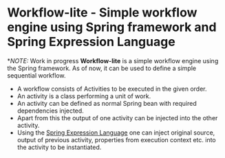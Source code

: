 # Workflow-lite - Simple workflow engine using Spring framework and Spring Expression Language
**NOTE:* Work in progress
**Workflow-lite** is a simple workflow engine using the Spring framework. As of now, it can be used to define a simple sequential workflow. 
* A workflow consists of Activities to be executed in the given order.
* An activity is a class performing a unit of work.
* An activity can be defined as normal Spring bean with required dependencies injected.
* Apart from this the output of one activity can be injected into the other activity.
* Using the [Spring Expression Language](https://docs.spring.io/spring/docs/current/spring-framework-reference/html/expressions.html) one can inject original source, output of previous activity, properties from execution context etc. into the activity to be instantiated.
